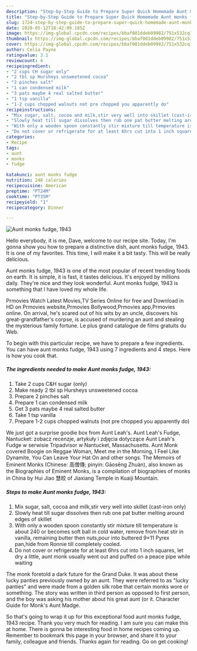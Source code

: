 ```yaml
---
description: "Step-by-Step Guide to Prepare Super Quick Homemade Aunt monks fudge, 1943"
title: "Step-by-Step Guide to Prepare Super Quick Homemade Aunt monks fudge, 1943"
slug: 1724-step-by-step-guide-to-prepare-super-quick-homemade-aunt-monks-fudge-1943
date: 2020-05-12T18:42:09.185Z
image: https://img-global.cpcdn.com/recipes/bbaf081ddeb09982/751x532cq70/aunt-monks-fudge-1943-recipe-main-photo.jpg
thumbnail: https://img-global.cpcdn.com/recipes/bbaf081ddeb09982/751x532cq70/aunt-monks-fudge-1943-recipe-main-photo.jpg
cover: https://img-global.cpcdn.com/recipes/bbaf081ddeb09982/751x532cq70/aunt-monks-fudge-1943-recipe-main-photo.jpg
author: Celia Payne
ratingvalue: 3.1
reviewcount: 4
recipeingredient:
- "2 cups CH sugar only"
- "2 tbl sp Hursheys unsweetened cocoa"
- "2 pinches salt"
- "1 can condensed milk"
- "3 pats maybe 4 real salted butter"
- "1 tsp vanilla"
- "1-2 cups chopped walnuts not pre chopped you apparently do"
recipeinstructions:
- "Mix sugar, salt, cocoa and milk,stir very well into skillet (cast-iron only)"
- "Slowly heat till sugar dissolves then rub one pat butter melting around edges of skillet"
- "With only a wooden spoon constantly stir mixture till temperature is about 240 or becomes soft ball in cold water, remove from heat stir in vanilla, remaining butter then nuts,pour into buttered 9×11 Pyrex pan,hide from Ronnie till completely cooled."
- "Do not cover or refrigerate for at least 6hrs cut into 1 inch squares, let dry a little, aunt monk usually went out and puffed on a peace pipe while waiting"
categories:
- Recipe
tags:
- aunt
- monks
- fudge

katakunci: aunt monks fudge 
nutrition: 248 calories
recipecuisine: American
preptime: "PT24M"
cooktime: "PT35M"
recipeyield: "1"
recipecategory: Dinner

---
```



![Aunt monks fudge, 1943](https://img-global.cpcdn.com/recipes/bbaf081ddeb09982/751x532cq70/aunt-monks-fudge-1943-recipe-main-photo.jpg)

Hello everybody, it is me, Dave, welcome to our recipe site. Today, I'm gonna show you how to prepare a distinctive dish, aunt monks fudge, 1943. It is one of my favorites. This time, I will make it a bit tasty. This will be really delicious.

Aunt monks fudge, 1943 is one of the most popular of recent trending foods on earth. It is simple, it is fast, it tastes delicious. It's enjoyed by millions daily. They're nice and they look wonderful. Aunt monks fudge, 1943 is something that I have loved my whole life.

Prmovies Watch Latest Movies,TV Series Online for free and Download in HD on Prmovies website,Prmovies Bollywood,Prmovies app,Prmovies online. On arrival, he&#39;s scared out of his wits by an uncle, discovers his great-grandfather&#39;s corpse, is accused of murdering an aunt and stealing the mysterious family fortune. Le plus grand catalogue de films gratuits du Web.


To begin with this particular recipe, we have to prepare a few ingredients. You can have aunt monks fudge, 1943 using 7 ingredients and 4 steps. Here is how you cook that.

<!--inarticleads1-->

##### The ingredients needed to make Aunt monks fudge, 1943:

1. Take 2 cups C&amp;H sugar (only)
1. Make ready 2 tbl sp Hursheys unsweetened cocoa
1. Prepare 2 pinches salt
1. Prepare 1 can condensed milk
1. Get 3 pats maybe 4 real salted butter
1. Take 1 tsp vanilla
1. Prepare 1-2 cups chopped walnuts (not pre chopped you apparently do)


We just got a surprise goodie box from Aunt Leah&#39;s. Aunt Leah&#39;s Fudge, Nantucket: zobacz recenzje, artykuły i zdjęcia dotyczące Aunt Leah&#39;s Fudge w serwisie Tripadvisor w Nantucket, Massachusetts. Aunt Monk covered Boogie on Reggae Woman, Meet me in the Morning, I Feel Like Dynamite, You Can Leave Your Hat On and other songs. The Memoirs of Eminent Monks (Chinese: 高僧傳; pinyin: Gāosēng Zhuàn), also known as the Biographies of Eminent Monks, is a compilation of biographies of monks in China by Hui Jiao 慧皎 of Jiaxiang Temple in Kuaiji Mountain. 

<!--inarticleads2-->

##### Steps to make Aunt monks fudge, 1943:

1. Mix sugar, salt, cocoa and milk,stir very well into skillet (cast-iron only)
1. Slowly heat till sugar dissolves then rub one pat butter melting around edges of skillet
1. With only a wooden spoon constantly stir mixture till temperature is about 240 or becomes soft ball in cold water, remove from heat stir in vanilla, remaining butter then nuts,pour into buttered 9×11 Pyrex pan,hide from Ronnie till completely cooled.
1. Do not cover or refrigerate for at least 6hrs cut into 1 inch squares, let dry a little, aunt monk usually went out and puffed on a peace pipe while waiting


The monk foretold a dark future for the Grand Duke. It was about these lucky panties previously owned by an aunt. They were referred to as &#34;lucky panties&#34; and were made from a golden silk robe that certain monks wore or something. The story was written in third person as opposed to first person, and the boy was asking his mother about his great aunt (or it. Character Guide for Monk&#39;s Aunt Madge. 

So that's going to wrap it up for this exceptional food aunt monks fudge, 1943 recipe. Thank you very much for reading. I am sure you can make this at home. There is gonna be interesting food in home recipes coming up. Remember to bookmark this page in your browser, and share it to your family, colleague and friends. Thanks again for reading. Go on get cooking!
